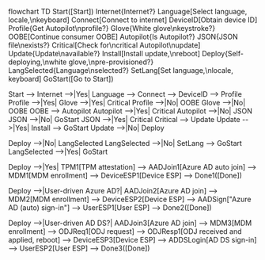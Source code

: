 flowchart TD
  Start([Start])
  Internet{Internet?}
  Language[Select language, locale,\nkeyboard]
  Connect[Connect to internet]
  DeviceID[Obtain device ID]
  Profile{Get Autopilot\nprofile?}
  Glove{White glove\nkeystroke?}
  OOBE[Continue consumer OOBE]
  Autopilot{Is Autopilot?}
  JSON{JSON file\nexists?}
  Critical[Check for\ncritical Autopilot\nupdate]
  Update{Update\navailable?}
  Install[Install update,\nreboot]
  Deploy{Self-deploying,\nwhite glove,\npre-provisioned?}
  LangSelected{Language\nselected?}
  SetLang[Set language,\nlocale, keyboard]
  GoStart([Go to Start])

  Start --> Internet -->|Yes| Language --> Connect --> DeviceID --> Profile
  Profile -->|Yes| Glove -->|Yes| Critical
  Profile -->|No| OOBE
  Glove -->|No| OOBE
  OOBE --> Autopilot
  Autopilot -->|Yes| Critical
  Autopilot -->|No| JSON
  JSON -->|No| GoStart
  JSON -->|Yes| Critical
  Critical --> Update
  Update -->|Yes| Install --> GoStart
  Update -->|No| Deploy

  Deploy -->|No| LangSelected
  LangSelected -->|No| SetLang --> GoStart
  LangSelected -->|Yes| GoStart

  Deploy -->|Yes| TPM1[TPM attestation] --> AADJoin1[Azure AD auto join] --> MDM1[MDM enrollment] --> DeviceESP1[Device ESP] --> Done1([Done])

  Deploy -->|User-driven Azure AD?| AADJoin2[Azure AD join] --> MDM2[MDM enrollment] --> DeviceESP2[Device ESP] --> AADSign["Azure AD (auto) sign-in"] --> UserESP1[User ESP] --> Done2([Done])

  Deploy -->|User-driven AD DS?| AADJoin3[Azure AD join] --> MDM3[MDM enrollment] --> ODJReq1[ODJ request] --> ODJResp1[ODJ received and applied, reboot] --> DeviceESP3[Device ESP] --> ADDSLogin[AD DS sign-in] --> UserESP2[User ESP] --> Done3([Done])
